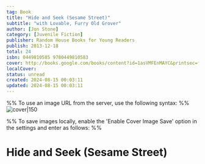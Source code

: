 ```yaml
---
tag: Book
title: "Hide and Seek (Sesame Street)"
subtitle: "with Lovable, Furry Old Grover"
author: [Jon Stone]
category: [Juvenile Fiction]
publisher: Random House Books for Young Readers
publish: 2013-12-18
total: 24
isbn: 0449810585 9780449810583
cover: http://books.google.com/books/content?id=1asVMFEnMAYC&printsec=frontcover&img=1&zoom=1&edge=curl&source=gbs_api
localCover: 
status: unread
created: 2024-08-15 00:03:11
updated: 2024-08-15 00:03:11
---
```


%% To use an image URL from the server, use the following syntax: %%
![cover|150](http://books.google.com/books/content?id=1asVMFEnMAYC&printsec=frontcover&img=1&zoom=1&edge=curl&source=gbs_api)

%% To save images locally, enable the 'Enable Cover Image Save' option in the settings and enter as follows: %%


# Hide and Seek (Sesame Street)
